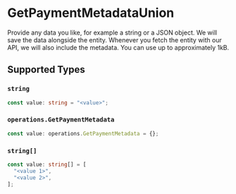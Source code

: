 # GetPaymentMetadataUnion

Provide any data you like, for example a string or a JSON object. We will save the data alongside the entity. Whenever you fetch the entity with our API, we will also include the metadata. You can use up to approximately 1kB.


## Supported Types

### `string`

```typescript
const value: string = "<value>";
```

### `operations.GetPaymentMetadata`

```typescript
const value: operations.GetPaymentMetadata = {};
```

### `string[]`

```typescript
const value: string[] = [
  "<value 1>",
  "<value 2>",
];
```

